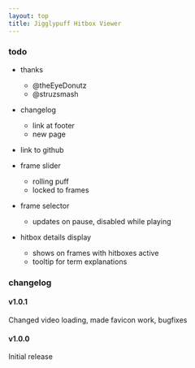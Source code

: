 ```yaml
---
layout: top
title: Jigglypuff Hitbox Viewer
---
```


### todo

- thanks
  - @theEyeDonutz
  - @struzsmash

- changelog
  - link at footer
  - new page

- link to github

- frame slider
  - rolling puff
  - locked to frames

- frame selector
  - updates on pause, disabled while playing

- hitbox details display
  - shows on frames with hitboxes active
  - tooltip for term explanations


### changelog

#### v1.0.1

Changed video loading, made favicon work, bugfixes

#### v1.0.0

Initial release
